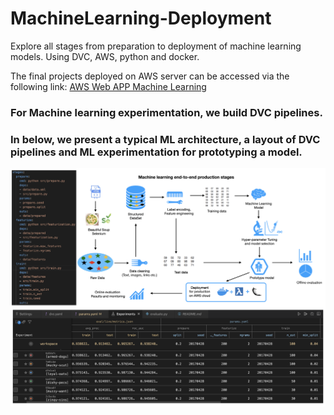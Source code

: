 # MachineLearning-Deployment
Explore all stages from preparation to deployment of machine learning models. Using DVC, AWS, python and docker.

The final projects deployed on AWS server can be accessed via the following link:
[AWS Web APP Machine Learning](https://uw44cshh4a23jlvucfhjbyllye0lvsfb.lambda-url.us-east-1.on.aws)

### For Machine learning experimentation, we build DVC pipelines. 
### In below, we present a typical ML architecture, a layout of DVC pipelines and ML experimentation for prototyping a model.
![alt text](Diagrams-ML-Stages_Merged.png)
